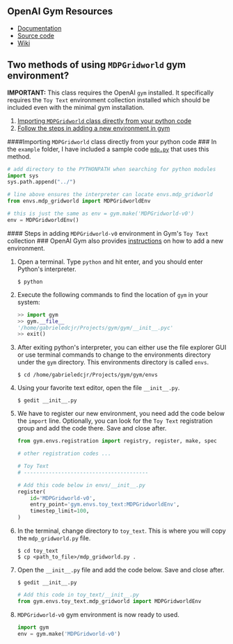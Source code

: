 OpenAI Gym Resources
----------
* [Documentation](https://gym.openai.com/docs)
* [Source code](https://github.com/openai/gym)
* [Wiki](https://github.com/openai/gym/wiki)

Two methods of using `MDPGridworld` gym environment?
-------------------------
**IMPORTANT:** This class requires the OpenAI `gym` installed. It specifically requires the `Toy Text` environment collection installed which should be included even with the minimal gym installation.

1. [Importing `MDPGridworld` class directly from your python code](#direct)
2. [Follow the steps in adding a new environment in gym](#steps)



####<a name="direct"></a>Importing `MDPGridworld` class directly from your python code ###
In the `example` folder, I have included a sample code [`mdp.py`](example/mdp.py) that uses this method. 

```python
# add directory to the PYTHONPATH when searching for python modules
import sys
sys.path.append("../") 

# line above ensures the interpreter can locate envs.mdp_gridworld
from envs.mdp_gridworld import MDPGridworldEnv 

# this is just the same as env = gym.make('MDPGridworld-v0')
env = MDPGridworldEnv()
```


####<a name="steps"></a> Steps in adding `MDPGridworld-v0` environment in Gym's `Toy Text` collection ###
OpenAI Gym also provides [instructions](https://github.com/openai/gym/wiki/Environments) on how to add a new environment. 

1. Open a terminal. Type `python` and hit enter, and you should enter Python's interpreter.

    ```
    $ python
    ```

2. Execute the following commands to find the location of `gym` in your system:

    ```python
    >> import gym
    >> gym.__file__
    '/home/gabrieledcjr/Projects/gym/gym/__init__.pyc'
    >> exit()
    ```

3. After exiting python's interpreter, you can either use the file explorer GUI or use terminal commands to change to the environments directory under the `gym` directory. This environments directory is called `envs`.

    ```
    $ cd /home/gabrieledcjr/Projects/gym/gym/envs
    ```

4. Using your favorite text editor, open the file `__init__.py`. 

    ```
    $ gedit __init__.py
    ```

5. We have to register our new environment, you need add the code below the `import` line. Optionally, you can look for the `Toy Text` registration group and add the code there. Save and close after.

    ```python
    from gym.envs.registration import registry, register, make, spec

    # other registration codes ...

    # Toy Text
    # ----------------------------------------
    
    # Add this code below in envs/__init__.py
    register(
        id='MDPGridworld-v0',
        entry_point='gym.envs.toy_text:MDPGridworldEnv',
        timestep_limit=100,
    )
    ```

6. In the terminal, change directory to `toy_text`. This is where you will copy the `mdp_gridworld.py` file.

    ```
    $ cd toy_text
    $ cp <path_to_file>/mdp_gridworld.py .
    ```

7. Open the `__init__.py` file and add the code below. Save and close after. 

    ```
    $ gedit __init__.py
    ```
    ```python
    # Add this code in toy_text/__init__.py
    from gym.envs.toy_text.mdp_gridworld import MDPGridworldEnv
    ```

8. `MDPGridworld-v0` gym environment is now ready to used. 

    ```python
    import gym
    env = gym.make('MDPGridworld-v0')
    ```
